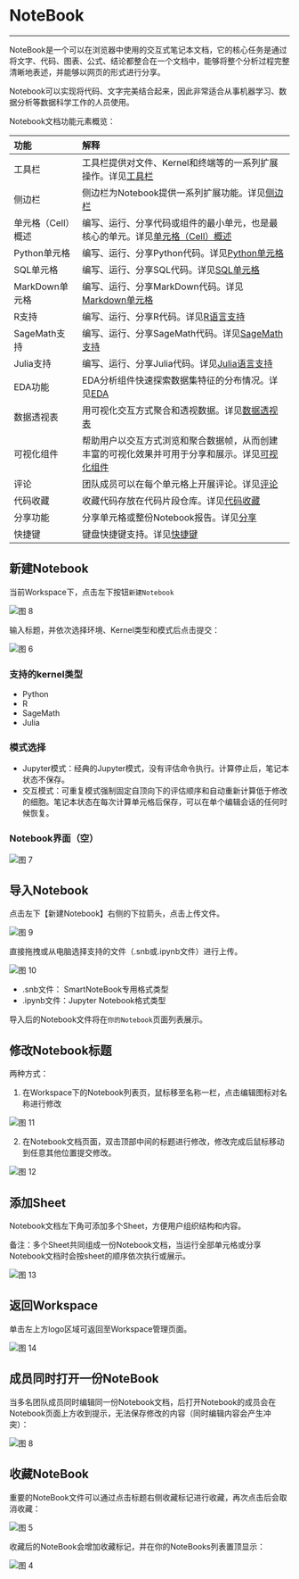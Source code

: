 # NoteBook
---
NoteBook是一个可以在浏览器中使用的交互式笔记本文档，它的核心任务是通过将文字、代码、图表、公式、结论都整合在一个文档中，能够将整个分析过程完整清晰地表述，并能够以网页的形式进行分享。

Notebook可以实现将代码、文字完美结合起来，因此非常适合从事机器学习、数据分析等数据科学工作的人员使用。

Notebook文档功能元素概览：

| 功能 | 解释 | 
| :-----| :---- | 
| 工具栏 | 工具栏提供对文件、Kernel和终端等的一系列扩展操作。详见<a href="./Toolbar.md" title="工具栏">工具栏</a>  | 
| 侧边栏 | 侧边栏为Notebook提供一系列扩展功能。详见<a href="./Sidebar.md" title="侧边栏">侧边栏</a>   | 
| 单元格（Cell）概述 | 编写、运行、分享代码或组件的最小单元，也是最核心的单元。详见<a href="./Cell.md" title="单元格（Cell）概述">单元格（Cell）概述</a>   | 
| Python单元格 | 编写、运行、分享Python代码。详见<a href="./Python.md" title="Python单元格">Python单元格</a>   | 
| SQL单元格 | 编写、运行、分享SQL代码。详见<a href="./SQL.md" title="SQL单元格">SQL单元格</a>   | 
| MarkDown单元格 | 编写、运行、分享MarkDown代码。详见<a href="./Markdown.md" title="Markdown单元格">Markdown单元格</a>   | 
| R支持 | 编写、运行、分享R代码。详见<a href="./R.md" title="R单元格">R语言支持</a>   | 
| SageMath支持 | 编写、运行、分享SageMath代码。详见<a href="./SageMath.md" title="SageMath单元格">SageMath支持</a>   | 
| Julia支持 | 编写、运行、分享Julia代码。详见<a href="./Julia.md" title="Julia单元格">Julia语言支持</a>   | 
| EDA功能 | EDA分析组件快速探索数据集特征的分布情况。详见<a href="./EDA.md" title="EDA">EDA</a> | 
| 数据透视表 | 用可视化交互方式聚合和透视数据。详见<a href="./DataTransform.md" title="数据透视表">数据透视表</a> | 
| 可视化组件 | 帮助用户以交互方式浏览和聚合数据帧，从而创建丰富的可视化效果并可用于分享和展示。详见<a href="./Visualization.md" title="可视化组件">可视化组件</a> | 
| 评论 | 团队成员可以在每个单元格上开展评论。详见<a href="./Comments.md" title="评论">评论</a> |
| 代码收藏 | 收藏代码存放在代码片段仓库。详见<a href="./Collections.md" title="代码收藏">代码收藏</a> |  
| 分享功能 | 分享单元格或整份Notebook报告。详见<a href="./Share.md" title="分享">分享</a> | 
| 快捷键 | 键盘快捷键支持。详见<a href="./Shortcuts.md" title="快捷键">快捷键</a> | 

## 新建Notebook

当前Workspace下，点击左下按钮`新建Notebook`

![图 8](../images/createnote.png)  

输入标题，并依次选择环境、Kernel类型和模式后点击提交：

![图 6](../images/notebook_ker.png)  

### 支持的kernel类型

  * Python
  * R
  * SageMath
  * Julia

### 模式选择

  * Jupyter模式：经典的Jupyter模式，没有评估命令执行。计算停止后，笔记本状态不保存。
  * 交互模式：可重复模式强制固定自顶向下的评估顺序和自动重新计算低于修改的细胞。笔记本状态在每次计算单元格后保存，可以在单个编辑会话的任何时候恢复。
  
### Notebook界面（空）

![图 7](../images/newnotebooks.png)  

## 导入Notebook

点击左下【新建Notebook】右侧的下拉箭头，点击上传文件。  

![图 9](../images/importfile.png)  
 
直接拖拽或从电脑选择支持的文件（.snb或.ipynb文件）进行上传。

![图 10](../images/uploadfile.png)  

- .snb文件： SmartNoteBook专用格式类型
- .ipynb文件：Jupyter Notebook格式类型

导入后的Notebook文件将在`你的Notebook`页面列表展示。  

## 修改Notebook标题

两种方式：

1. 在Workspace下的Notebook列表页，鼠标移至名称一栏，点击编辑图标对名称进行修改

![图 11](../images/alter.png)  

2. 在Notebook文档页面，双击顶部中间的标题进行修改，修改完成后鼠标移动到任意其他位置提交修改。  

![图 12](../images/alter2.png)  

## 添加Sheet

Notebook文档左下角可添加多个Sheet，方便用户组织结构和内容。

备注：多个Sheet共同组成一份Notebook文档，当运行全部单元格或分享Notebook文档时会按sheet的顺序依次执行或展示。

![图 13](../images/sheets.png)  

## 返回Workspace

单击左上方logo区域可返回至Workspace管理页面。

![图 14](../images/logoarea.png)  

## 成员同时打开一份NoteBook

当多名团队成员同时编辑同一份Notebook文档，后打开Notebook的成员会在Notebook页面上方收到提示，无法保存修改的内容（同时编辑内容会产生冲突）：

![图 8](../images/confli.png)  

## 收藏NoteBook

重要的NoteBook文件可以通过点击标题右侧收藏标记进行收藏，再次点击后会取消收藏：

![图 5](../images/%E6%94%B6%E8%97%8FNoteBooks%E6%88%90%E5%8A%9F%E5%92%8C%E5%8F%96%E6%B6%88.gif)  

收藏后的NoteBook会增加收藏标记，并在你的NoteBooks列表置顶显示：

![图 4](../images/%E7%BD%AE%E9%A1%B6%E5%90%8E%E7%9A%84notebook.png)  

